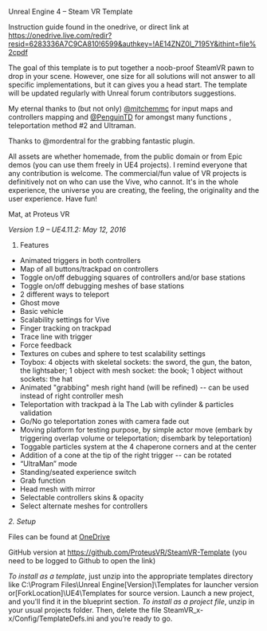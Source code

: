 Unreal Engine 4 – Steam VR Template

Instruction guide found in the onedrive, or direct link at https://onedrive.live.com/redir?resid=6283336A7C9CA810!6599&authkey=!AE14ZNZ0l_7195Y&ithint=file%2cpdf 

The goal of this template is to put together a noob-proof SteamVR pawn to drop in your scene. However, one size for all solutions will not answer to all specific implementations, but it can gives you a head start. The template will be updated regularly with Unreal forum contributors suggestions.

My eternal thanks to (but not only) [@mitchemmc](https://forums.unrealengine.com/member.php?u=12245) for input maps and controllers mapping and [@PenguinTD](https://forums.unrealengine.com/member.php?u=3201) for amongst many functions , teleportation method #2 and Ultraman.

Thanks to @mordentral for the grabbing fantastic plugin.

All assets are whether homemade, from the public domain or from Epic demos (you can use them freely in UE4 projects).
I remind everyone that any contribution is welcome. The commercial/fun value of VR projects is definitively not on who can use the Vive, who cannot. It's in the whole experience, the universe you are creating, the feeling, the originality and the user experience.
Have fun!

Mat, at Proteus VR

*Version 1.9 – UE4.11.2: May 12, 2016*

1.	Features

*	Animated triggers in both controllers
*	Map of all buttons/trackpad on controllers
*	Toggle on/off debugging squares of controllers and/or base stations
*	Toggle on/off debugging meshes of base stations
*	2 different ways to teleport
*	Ghost move
*	Basic vehicle
*	Scalability settings for Vive
*	Finger tracking on trackpad
*	Trace line with trigger
*	Force feedback
*	Textures on cubes and sphere to test scalability settings
*	Toybox: 4 objects with skeletal sockets: the sword, the gun, the baton, the lightsaber; 1 object with mesh socket: the book; 1 object without sockets: the hat
*	Animated "grabbing" mesh right hand (will be refined) -- can be used instead of right controller mesh
*	Teleportation with trackpad à la The Lab with cylinder & particles validation
*	Go/No go teleportation zones with camera fade out
*	Moving platform for testing purpose, by simple actor move (embark by triggering overlap volume or teleportation; disembark by teleportation)
*	Toggable particles system at the 4 chaperone corners and at the center
*	Addition of a cone at the tip of the right trigger -- can be rotated
*	“UltraMan” mode
*	Standing/seated experience switch
*	Grab function
*	Head mesh with mirror
*	Selectable controllers skins & opacity
*	Select alternate meshes for controllers

*2.	Setup*

Files can be found at [OneDrive](https://onedrive.live.com/redir?resid=6283336A7C9CA810!6527&authkey=!AJMU7UC1E0IlaGc&ithint=folder%2czip)

GitHub version at https://github.com/ProteusVR/SteamVR-Template (you need to be logged to Github to open the link)

*To install as a template*, just unzip into the appropriate templates directory like C:\Program Files\Unreal Engine[Version]\Templates for launcher version or[ForkLocation]\UE4\Templates for source version. Launch a new project, and you'll find it in the blueprint section.
*To install as a project file*, unzip in your usual projects folder. Then, delete the file SteamVR_x-x/Config/TemplateDefs.ini and you’re ready to go.
